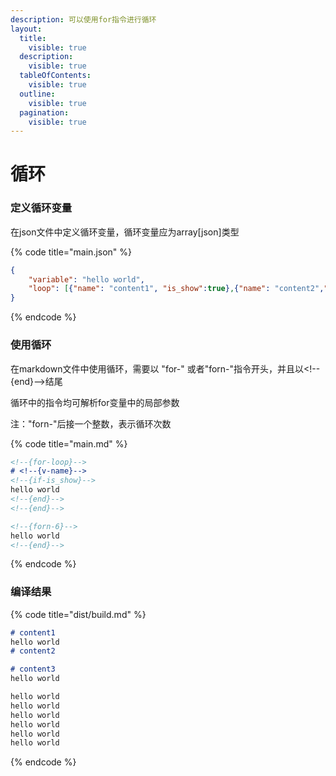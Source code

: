 ```yaml
---
description: 可以使用for指令进行循环
layout:
  title:
    visible: true
  description:
    visible: true
  tableOfContents:
    visible: true
  outline:
    visible: true
  pagination:
    visible: true
---
```


# 循环

### 定义循环变量

在json文件中定义循环变量，循环变量应为array\[json]类型

{% code title="main.json" %}
```json
{
    "variable": "hello world",
    "loop": [{"name": "content1", "is_show":true},{"name": "content2","is_show": false},{"name": "content3", "is_show": true}]
}
```
{% endcode %}

### 使用循环

在markdown文件中使用循环，需要以 "for-" 或者"forn-"指令开头，并且以\<!--{end}-->结尾

循环中的指令均可解析for变量中的局部参数

注："forn-"后接一个整数，表示循环次数

{% code title="main.md" %}
```markdown
<!--{for-loop}-->
# <!--{v-name}-->
<!--{if-is_show}-->
hello world
<!--{end}-->
<!--{end}-->

<!--{forn-6}-->
hello world
<!--{end}-->
```
{% endcode %}

### 编译结果

{% code title="dist/build.md" %}
```markdown
# content1
hello world
# content2

# content3
hello world

hello world
hello world
hello world
hello world
hello world
hello world
```
{% endcode %}
